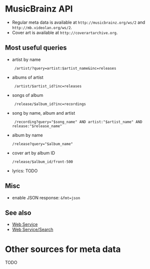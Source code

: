  # MusicBrainz API
* Regular meta data is available at ```http://musicbrainz.org/ws/2``` and ```http://mb.videolan.org/ws/2```.
* Cover art is available at ```http://coverartarchive.org```.

## Most useful queries
* artist by name
  ```
   /artist/?query=artist:$artist_name&inc=releases
  ```
* albums of artist
  ```
   /artist/$artist_id?inc=releases
  ```
* songs of album
  ```
   /release/$album_id?inc=recordings
  ```
* song by name, album and artist
  ```
   /recording?query="$song_name" AND artist:"$artist_name" AND release:"$release_name"
  ```
* album by name
  ```
  /release?query="$album_name"
  ```
* cover art by album ID
   ```
   /release/$album_id/front-500
   ```
* lyrics: TODO


## Misc
* enable JSON response: ```&fmt=json```

## See also
* [Web Service](https://wiki.musicbrainz.org/Development/JSON_Web_Service)
* [Web Service/Search](https://wiki.musicbrainz.org/Development/XML_Web_Service/Version_2/Search)

# Other sources for meta data
TODO
